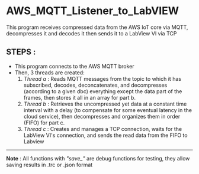 # AWS_MQTT_Listener_to_LabVIEW
This program receives compressed data from the AWS IoT core via MQTT, decompresses it and decodes it then sends it to a LabView VI via TCP

## STEPS : 
- This program connects to the AWS MQTT broker 
- Then, 3 threads are created:
  1. *Thread a* : Reads MQTT messages from the topic to which it has subscribed, decodes, deconcatenates, and decompresses (according to a given dbc) everything except the data part of the frames, then stores it all in an array for part b.
  2. *Thread b* : Retrieves the uncompressed yet data at a constant time interval with a delay (to compensate for some eventual latency in the cloud service), then decompresses and organizes them in order (FIFO) for part c.
  3. *Thread c* : Creates and manages a TCP connection, waits for the LabView VI's connection, and sends the read data from the FIFO to Labview
---
**Note** : All functions with *"save_"* are debug functions for testing, they allow saving results in .trc or .json format
